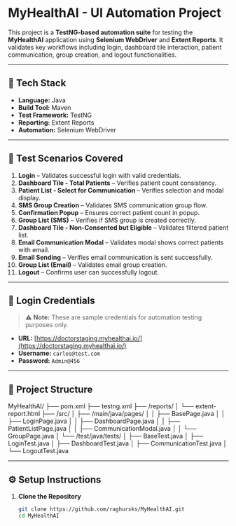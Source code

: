 # MyHealthAI - UI Automation Project

This project is a **TestNG-based automation suite** for testing the **MyHealthAI** application using **Selenium WebDriver** and **Extent Reports**. It validates key workflows including login, dashboard tile interaction, patient communication, group creation, and logout functionalities.

---

## 🚀 Tech Stack

- **Language:** Java
- **Build Tool:** Maven
- **Test Framework:** TestNG
- **Reporting:** Extent Reports
- **Automation:** Selenium WebDriver

---

## 🧪 Test Scenarios Covered

1. **Login** – Validates successful login with valid credentials.
2. **Dashboard Tile - Total Patients** – Verifies patient count consistency.
3. **Patient List - Select for Communication** – Verifies selection and modal display.
4. **SMS Group Creation** – Validates SMS communication group flow.
5. **Confirmation Popup** – Ensures correct patient count in popup.
6. **Group List (SMS)** – Verifies if SMS group is created correctly.
7. **Dashboard Tile - Non-Consented but Eligible** – Validates filtered patient list.
8. **Email Communication Modal** – Validates modal shows correct patients with email.
9. **Email Sending** – Verifies email communication is sent successfully.
10. **Group List (Email)** – Validates email group creation.
11. **Logout** – Confirms user can successfully logout.

---

## 🔐 Login Credentials

> ⚠️ **Note:** These are sample credentials for automation testing purposes only.

- **URL:** [https://doctorstaging.myhealthai.io/](https://doctorstaging.myhealthai.io/)
- **Username:** `carlos@test.com`
- **Password:** `Admin@456`

---

## 📁 Project Structure

MyHealthAI/
├── pom.xml
├── testng.xml
├── /reports/
│ └── extent-report.html
├── /src/
│ ├── /main/java/pages/
│ │ ├── BasePage.java
│ │ ├── LoginPage.java
│ │ ├── DashboardPage.java
│ │ ├── PatientListPage.java
│ │ ├── CommunicationModal.java
│ │ └── GroupPage.java
│ └── /test/java/tests/
│ ├── BaseTest.java
│ ├── LoginTest.java
│ ├── DashboardTest.java
│ ├── CommunicationTest.java
│ └── LogoutTest.java


---

## ⚙️ Setup Instructions

1. **Clone the Repository**
   ```bash
   git clone https://github.com/raghursks/MyHealthAI.git
   cd MyHealthAI

